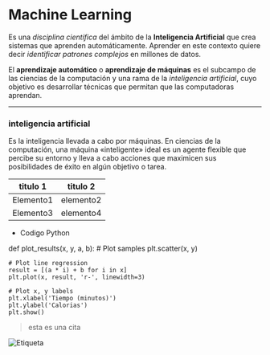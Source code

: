 # Machine Learning

Es una *disciplina científica* del ámbito de la **Inteligencia Artificial** que crea sistemas que aprenden automáticamente. Aprender en este contexto quiere decir *identificar patrones complejos* en millones de datos.

El **aprendizaje automático** o **aprendizaje de máquinas** es el subcampo de las ciencias de la computación y una rama de la *inteligencia artificial*, cuyo objetivo es desarrollar técnicas que permitan que las computadoras aprendan.

---
### inteligencia artificial

Es la inteligencia llevada a cabo por máquinas. En ciencias de la computación, una máquina «inteligente» ideal es un agente flexible que percibe su entorno y lleva a cabo acciones que maximicen sus posibilidades de éxito en algún objetivo o tarea.

titulo 1 |  titulo 2
---|---
Elemento1 | elemento2
Elemento3 | elemento4

* Codigo Python

def plot_results(x, y, a, b):
    # Plot samples
    plt.scatter(x, y)

    # Plot line regression
    result = [(a * i) + b for i in x]
    plt.plot(x, result, 'r-', linewidth=3)

    # Plot x, y labels
    plt.xlabel('Tiempo (minutos)')
    plt.ylabel('Calorias')
    plt.show()

>esta es una cita

![Etiqueta](Imagenes/hola1.jpg "Ejemplo")
